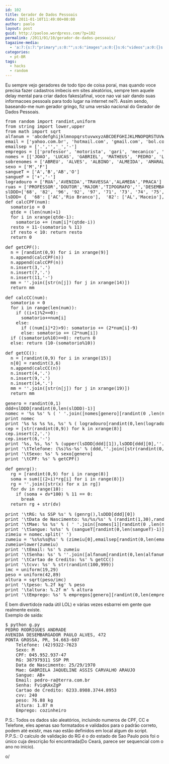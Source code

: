 ```yaml
---
id: 102
title: Gerador de Dados Pessoais
date: 2011-01-10T11:49:00+00:00
author: paolo
layout: post
guid: http://paoloo.wordpress.com/?p=102
permalink: /2011/01/10/gerador-de-dados-pessoais/
tagazine-media:
  - 'a:7:{s:7:"primary";s:0:"";s:6:"images";a:0:{}s:6:"videos";a:0:{}s:11:"image_count";s:1:"0";s:6:"author";s:8:"13279106";s:7:"blog_id";s:8:"15967288";s:9:"mod_stamp";s:19:"2011-01-13 17:49:44";}'
categories:
  - pt-BR
tags:
  - hacks
  - random
---
```

Eu sempre vejo geradores de todo tipo de coisa poraí, mas quando voce precisa fazer cadastros imbecis em sites aleatórios, sempre tem aquele delay mental para criar dados fakes(afinal, voce nao vai sair dando suas informacoes pessoals para todo lugar na internet ne?). Assim sendo, baseando-me num gerador gringo, fiz uma versão nacional do Gerador de Dados Pessoais.

<pre class="brush: python; title: ; notranslate" title="">from random import randint,uniform
from string import lower,upper
from math import sqrt
alfanum = 'abcdefghijklmnopqrstuvwxyzABCDEFGHIJKLMNOPQRSTUVWXYZ0123456789'
email = ['yahoo.com.br', 'hotmail.com', 'gmail.com', 'bol.com.br', 'terra.com.br', 'globo.com', 'ig.com.br']
emailsep = ['.','','_','-']
empregos = [['professor', 'motorista', 'gari', 'mecanico', 'engenheiro', 'advogado', 'desempregado', 'medico', 'empresario', 'enfermeiro', 'vendedor', 'bancario', 'estudante', 'taxista', 'gerente de vendas', 'cozinheiro', 'gogo-boy', 'programador', 'politico', 'animador', 'digitador'] , ['professora', 'motorista', 'gari', 'domestica', 'engenheira', 'advogada', 'desempregada', 'medica', 'empresaria', 'enfermeira', 'vendedora', 'bancaria', 'estudante', 'taxista', 'gerente de vendas', 'cozinheira', 'jornalista', 'prostituta', 'politica', 'animadora', 'digitadora']]
nomes = [['JOAO', 'LUCAS', 'GABRIEL', 'MATHEUS', 'PEDRO', 'LUIZ', 'JOSE', 'GUILHERME', 'CARLOS', 'RAFAEL', 'FELIPE', 'BRUNO', 'GUSTAVO', 'PAULO', 'MARCOS', 'LEONARDO', 'VINICIUS', 'DANIEL', 'LUIS', 'THIAGO', 'MATIAS', 'RICARDO', 'ALFREDO', 'ALESSANDRO'], ['MARIA', 'ANA', 'JULIA', 'LETICIA', 'LARISSA', 'BEATRIZ', 'JESSICA', 'BRUNA', 'AMANDA', 'GABRIELA', 'LUANA', 'SAMANTA', 'MAYARA', 'SAMARA', 'JAQUELINE', 'RACHEL', 'RAQUEL', 'LUCIA', 'DENISE', 'DANIELA', 'ERICA']]
sobrenomes = ['ABREU', 'ALVES', 'ALBINO', 'ALMEIDA', 'AMARAL', 'ARAUJO', 'ANDRADE', 'ANTUNES', 'AZEVEDO', 'ASSIS', 'BARRETO', 'BARROS', 'BAHR', 'BATISTA', 'BENTO', 'BRASIL', 'BRAGA', 'BRITO', 'CAMARGO', 'CAMPOS', 'CARDOSO', 'CANDIDO', 'CARVALHO', 'CASTRO', 'CHAGAS', 'COELHO', 'CORREIA', 'DUTRA', 'FAGUNDES', 'FERNANDES', 'FRAGA', 'FRANCA', 'FREITAS', 'JUSTINO', 'LEAL', 'LEITE', 'LIMA', 'LINHARES', 'LOPES', 'MACHADO', 'MACEDO', 'MACIEL', 'MARTINS', 'MATOS', 'MARQUES', 'MEDEIROS', 'MIRANDA', 'MORAES', 'MONTEIRO', 'NASCIMENTO', 'NEVES', 'OLIVEIRA', 'ONOFRE', 'PACHECO', 'PADILHA', 'PAIVA', 'PEREIRA', 'PESSOA', 'PINHO', 'PINTO', 'PIRES', 'PRADO', 'RABELO', 'RAMOS', 'RIBEIRO', 'ROCHA', 'RODRIGUES', 'ROSA', 'SALES', 'SABINO', 'SANTOS', 'SILVA', 'SILVEIRA', 'SOARES', 'TEIXEIRA', 'VARGAS', 'VASCONCELOS', 'VIEIRA', 'XAVIER']
sexo = ['M','F']
sangueT = ['A','B','AB','O']
sangueF = ['+','-']
logradouro = ['RUA','AVENIDA','TRAVESSA','ALAMEDA','PRACA']
ruas = ['PROFESSOR','DOUTOR','MAJOR','TIPOGRAFO','','DESEMBARGADOR','SARGENTO']
slDDD=['68', '82', '96', '92', '97', '71', '73', '74', '75', '77', '85', '88', '61', '27', '28', '62', '64', '98', '99', '65', '66', '67', '31', '32', '33', '34', '35', '37', '38', '91', '93', '94', '83', '41', '42', '43', '44', '45', '46', '81', '87', '86', '89', '21', '22', '24', '24', '84', '51', '53', '54', '55', '69', '95', '47', '48', '49', '11', '12', '13', '14', '15', '16', '17', '18', '19', '79', '63']
lsDDD= {  '68': ['AC','Rio Branco'],  '82': ['AL','Maceio'],  '96': ['AP','Macapa'],  '92': ['AM','Manaus'],  '97': ['AM','Interior'],  '71': ['BA','Salvador'],  '73': ['BA','Ilheus'],  '74': ['BA','Juazeiro'],  '75': ['BA','Feira de Santana'],  '77': ['BA','Vitoria da Conquista'],  '85': ['CE','Fortaleza'],  '88': ['CE','Interior'],  '61': ['DF','Brasilia'],  '27': ['ES','Vitoria'],  '28': ['ES','Interior'],  '62': ['GO','Goiania'],  '64': ['GO','Interior'],  '98': ['MA','Sao Luis'],  '99': ['MA','Interior'],  '65': ['MT','Cuiaba'],  '66': ['MT','Interior'],  '67': ['MA','Campo Grande'],  '31': ['MG','Belo Horizonte'],  '32': ['MG','Juiz de Fora'],  '33': ['MG','Gov Valadares'],  '34': ['MG','Uberlandia'],  '35': ['MG','P. de Caldas'],  '37': ['MG','Divinopolis'],  '38': ['MG','Montes Claros'],  '91': ['PA','Belem'],  '93': ['PA','Santarem'],  '94': ['PA','Maraba'],  '83': ['PB','Joao Pessoa'],  '41': ['PR','Curitiba'],  '42': ['PR','Ponta Grossa'],  '43': ['PR','Londrina'],  '44': ['PR','Maringa'],  '45': ['PR','Foz do Iguacu'],  '46': ['PR','Fco Beltrao'],  '81': ['PE','Recife'],  '87': ['PE','Interior'],  '86': ['PI','Teresina'],  '89': ['PI','Interior'],  '21': ['RJ','Rio de Janeiro'],  '22': ['RJ','C. dos Goytacazes'],  '24': ['RJ','Volta Redonda'],  '24': ['RJ','Petropolis'],  '84': ['RN','Natal'],  '51': ['RS','Porto Alegre'],  '53': ['RS','Pelotas'],  '54': ['RS','Caxias do Sul'],  '55': ['RS','Santa Maria'],  '69': ['RO','Porto Velho'],  '95': ['RR','Boa Vista'],  '47': ['SC','Joinville'],  '48': ['SC','Florianopolis'],  '49': ['SC','Chapeco'],  '11': ['SP','Sao Paulo'],  '12': ['SP','Sao Jose dos Campos'],  '13': ['SP','Santos'],  '14': ['SP','Bauru'],  '15': ['SP','Sorocaba'],  '16': ['SP','Ribeirao Preto'],  '17': ['SP','Sao Jose do Rio Preto'],  '18': ['SP','Presidente Prudente'],  '19': ['SP','Campinas'],  '79': ['SE','Aracaju'],  '63': ['TO','Palmas'],}
def calcCPF(num):
  somatorio = 0
  qtde = (len(num)+1)
  for i in xrange(qtde-1):
    somatorio += (num[i]*(qtde-i))
  resto = 11-(somatorio % 11)
  if resto &lt; 10: return resto
  return 0

def getCPF():
  n = [randint(0,9) for i in xrange(9)]
  n.append(calcCPF(n))
  n.append(calcCPF(n))
  n.insert(3,'.')
  n.insert(7,'.')
  n.insert(11,'-')
  mm = ''.join([str(n[j]) for j in xrange(14)])
  return mm

def calcCC(num):
  somatorio = 0
  for i in range(len(num)):
    if ((i+1)%2==0):
      somatorio+=num[i]
    else:
      if ((num[i]*2)&gt;9): somatorio += (2*num[i]-9)
      else: somatorio += (2*num[i])
  if ((somatorio%10)==0): return 0
  else: return (10-(somatorio%10))

def getCC():
  n = [randint(0,9) for i in xrange(15)]
  n[0] = randint(3,6)
  n.append(calcCC(n))
  n.insert(4,'.')
  n.insert(9,'.')
  n.insert(14,'.')
  mm = ''.join([str(n[j]) for j in xrange(19)])
  return mm

genero = randint(0,1)
ddd=slDDD[randint(0,len(slDDD)-1)]
nomec = '%s %s' % ( ' '.join([nomes[genero][randint(0 ,len(nomes[genero])-1)] for k in xrange(randint(1,2))]) , ' '.join([sobrenomes[randint(0,len(sobrenomes)-1)] for k in xrange(randint(1,3))]) )
print nomec
print '%s %s %s %s, %s' % ( logradouro[randint(0,len(logradouro)-1)],ruas[randint(0,len(ruas)-1)],nomes[0][randint(0,len(nomes[0])-1)],sobrenomes[randint(0,len(sobrenomes)-1)], str(randint(1,999)) )
cep = [str(randint(0,9)) for k in xrange(8)]
cep.insert(2,'.')
cep.insert(6,'-')
print '%s, %s, %s' % (upper(lsDDD[ddd][1]),lsDDD[ddd][0],''.join(cep))
print '\tTelefone: (%s)%s-%s' % (ddd,''.join([str(randint(0,9)) for k in xrange(4)]),''.join([str(randint(0,9)) for k in xrange(4)]))
print '\tSexo: %s' % sexo[genero]
print '\tCPF: %s' % getCPF()

def genrg():
  rg = [randint(0,9) for i in range(8)]
  soma = sum([(2+i)*rg[i] for i in range(8)])
  rg = ''.join([str(x) for x in rg])
  for dv in range(10):
    if (soma + dv*100) % 11 == 0:
      break
  return rg + str(dv)

print '\tRG: %s SSP %s' % (genrg(),lsDDD[ddd][0])
print '\tData de Nascimento: %s/%s/%s' % (randint(1,30),randint(1,12),randint(1960,1999))
print '\tMae: %s %s' % ( ' '.join([nomes[1][randint(0 ,len(nomes[1])-1)] for k in xrange(randint(1,2))]) , ' '.join([sobrenomes[randint(0,len(sobrenomes)-1)] for k in xrange(randint(1,3))]) )
print '\tSangue: %s%s' % (sangueT[randint(0,len(sangueT)-1)],sangueF[randint(0,1)])
zimeiu = nomec.split(' ')
zumeiu = '%s%s%s@%s' % (zimeiu[0],emailsep[randint(0,len(emailsep)-1)],''.join([zimeiu[k][0] for k in range(1,len(zimeiu))]),email[randint(0,len(email)-1)])
zumeiu=lower(zumeiu)
print '\tEmail: %s' % zumeiu
print '\tSenha: %s' % ''.join([alfanum[randint(0,len(alfanum)-1)] for k in xrange(randint(4,11))])
print '\tCartao de Credito: %s' % getCC()
print '\tcvv: %s' % str(randint(100,999))
imc = uniform(19,29)
peso = uniform(42,89)
altura = sqrt(peso/imc)
print '\tpeso: %.2f kg' % peso
print '\taltura: %.2f m' % altura
print '\tEmprego: %s' % empregos[genero][randint(0,len(empregos[0])-1)]
</pre>

É bem divertido(e nada útil LOL) e várias vezes esbarrei em gente que realmente existe.  
Exemplo de saida:

<pre class="brush: plain; title: ; notranslate" title="">$ python g.py
PEDRO RODRIGUES ANDRADE
AVENIDA DESEMBARGADOR PAULO ALVES, 472
PONTA GROSSA, PR, 54.663-607
	Telefone: (42)9322-7623
	Sexo: M
	CPF: 045.952.937-47
	RG: 387979311 SSP PR
	Data de Nascimento: 25/29/1970
	Mae: GABRIELA JAQUELINE ASSIS CARVALHO ARAUJO
	Sangue: AB+
	Email: pedro-ra@terra.com.br
	Senha: FviqKAxZgP
	Cartao de Credito: 6233.8988.3744.8953
	cvv: 240
	peso: 76.88 kg
	altura: 1.87 m
	Emprego: cozinheiro </pre>

P.S.: Todos os dados são aleatórios, incluindo numeros de CPF, CC e Telefone, eles apenas sao formatados e validados para o padrão correto, podem até existir, mas nao estão definidos em local algum do script.  
P.P.S.: O calculo de validação do RG é o do estado de Sao Paulo pois foi o único cuja descrição foi encontrada(Do Ceará, parece ser sequencial com o ano no início).

o/